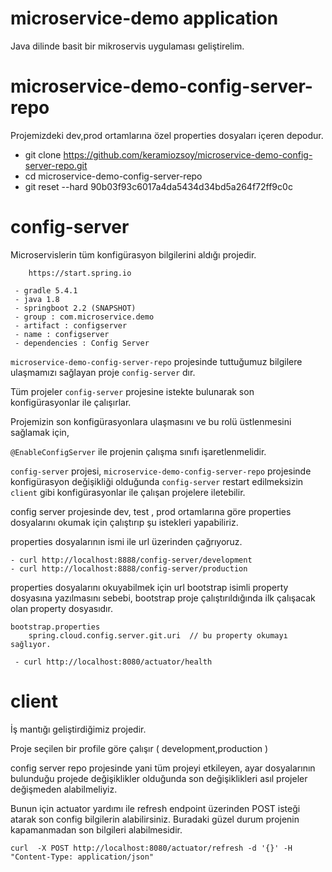 # microservice-demo application

Java dilinde basit bir mikroservis uygulaması geliştirelim.

# microservice-demo-config-server-repo 

Projemizdeki dev,prod ortamlarına özel properties dosyaları içeren depodur.
    
  - git clone https://github.com/keramiozsoy/microservice-demo-config-server-repo.git
  - cd microservice-demo-config-server-repo
  - git reset --hard 90b03f93c6017a4da5434d34bd5a264f72ff9c0c

# config-server

Microservislerin tüm konfigürasyon bilgilerini aldığı projedir. 

```
    https://start.spring.io
    
 - gradle 5.4.1 
 - java 1.8
 - springboot 2.2 (SNAPSHOT) 
 - group : com.microservice.demo
 - artifact : configserver
 - name : configserver
 - dependencies : Config Server
```

 `microservice-demo-config-server-repo` projesinde tuttuğumuz bilgilere ulaşmamızı sağlayan proje `config-server` dır.
 
 Tüm projeler `config-server` projesine istekte bulunarak son konfigürasyonlar ile çalışırlar.
 
 
 Projemizin son konfigürasyonlara ulaşmasını ve bu rolü üstlenmesini sağlamak için, 
  
 ` @EnableConfigServer ` ile projenin çalışma sınıfı işaretlenmelidir.
 
 
 `config-server` projesi, 
 `microservice-demo-config-server-repo` projesinde konfigürasyon değişikliği olduğunda 
 `config-server` restart edilmeksizin `client` gibi konfigürasyonlar ile çalışan projelere iletebilir.
 

config server projesinde dev, test , prod ortamlarına göre properties dosyalarını okumak için çalıştırıp şu istekleri yapabiliriz.

properties dosyalarının ismi ile url üzerinden çağrıyoruz.

```
- curl http://localhost:8888/config-server/development
- curl http://localhost:8888/config-server/production
```

properties dosyalarını okuyabilmek için url bootstrap isimli property dosyasına yazılmasını sebebi, 
bootstrap proje çalıştırıldığında ilk çalışacak olan property dosyasıdır.

```
bootstrap.properties  
    spring.cloud.config.server.git.uri  // bu property okumayı sağlıyor.
```

```
 - curl http://localhost:8080/actuator/health
 ```
 
# client

İş mantığı geliştirdiğimiz projedir. 

Proje seçilen bir profile göre çalışır  ( development,production )

config server repo projesinde yani tüm projeyi etkileyen, 
ayar dosyalarının bulunduğu projede değişiklikler olduğunda son değişiklikleri 
asıl projeler değişmeden alabilmeliyiz. 

Bunun için actuator yardımı ile refresh endpoint üzerinden POST isteği atarak son config bilgilerin alabilirsiniz.
Buradaki güzel durum projenin kapamanmadan son bilgileri alabilmesidir.

```
curl  -X POST http://localhost:8080/actuator/refresh -d '{}' -H "Content-Type: application/json"
```

